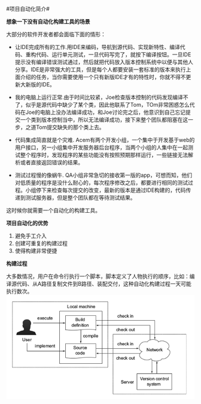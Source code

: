 
#项目自动化简介#

**想象一下没有自动化构建工具的场景**

大部分的软件开发者都会面临下面的情形：

* 让IDE完成所有的工作.用IDE来编码，导航到源代码、实现新特性、编译代码、重构代码、运行单元测试，一旦代码写完了，就按下编译按钮。一旦IDE提示没有编译错误测试通过，然后就把代码放入版本控制系统中以便与其他人分享。IDE是非常强大的工具，但是每个人都要安装一套标准的版本来执行上面介绍的任务，当你需要使用一个只有新版IDE才有的特性时，你就不得不更新大新版的IDE。

* 我的电脑上运行正常.由于时间比较紧，Joe检查版本控制的代码发现编译不了，似乎是源代码中缺少了某个类，因此他联系了Tom，TOm非常困惑怎么代码在Joe的电脑上没办法编译成功，和Joe讨论完之后，他意识到自己忘记提交一个类到版本控制当中，所以无法编译成功，接下来整个团队都阻塞在这一步，之道Tom提交缺失的那个类上去。

* 代码集成简直就是个灾难. Acem有两个开发小组，一个集中于开发基于web的用户接口，另一小组集中开发服务器后台程序，当两个小组的人集中在一起测试整个程序时，发现程序的某些功能没有按照预期那样运行，一些链接无法解析或者直接返回错误的结果。

* 测试过程慢的像蜗牛. QA小组非常急切的接收第一版的app，可想而知，他们对低质量的程序是没什么耐心的，每次程序修改之后，都要进行相同的测试过程。小组停下来检查每次提交的改变，最新的版本是通过IDE构建的，代码传递到测试服务器，但是整个团队都在等待测试结果。

这时候你就需要一个自动化的构建工具。

**项目自动化的优势**

1. 避免手工介入
2. 创建可重复的构建过程
3. 使得构建非常便捷

**构建过程**

大多数情况，用户在命令行执行一个脚本，脚本定义了人物执行的顺序，比如：编译源代码、从A路径复制文件到B路径、装配交付，这种自动化构建过程一天可能执行数次。
![](/images/build-process.png)
